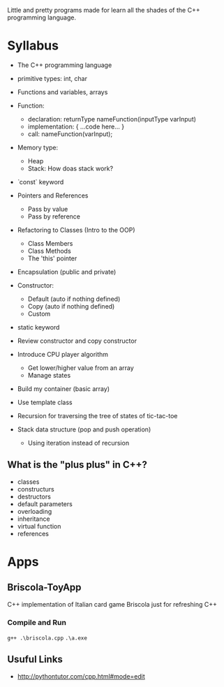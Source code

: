 Little and pretty programs made for learn all the shades of the C++ programming language.

# Syllabus

- The C++ programming language
- primitive types: int, char
- Functions and variables, arrays
- Function:
    - declaration: returnType nameFunction(inputType varInput)
    - implementation: { ...code here... }
    - call: nameFunction(varInput);
- Memory type:
    - Heap
    - Stack: How doas stack work?
- ̀ const` keyword
- Pointers and References
    - Pass by value
    - Pass by reference

- Refactoring to Classes (Intro to the OOP)
    - Class Members 
    - Class Methods
    - The 'this' pointer
- Encapsulation (public and private)
- Constructor:
    - Default (auto if nothing defined)
    - Copy (auto if nothing defined)
    - Custom
- static keyword

- Review constructor and copy constructor
- Introduce CPU player algorithm
    - Get lower/higher value from an array
    - Manage states

- Build my container (basic array)
- Use template class
- Recursion for traversing the tree of states of tic-tac-toe
- Stack data structure (pop and push operation)
    - Using iteration instead of recursion

## What is the "plus plus" in C++?
- classes
- constructurs
- destructors
- default parameters
- overloading
- inheritance
- virtual function
- references


# Apps

## Briscola-ToyApp
C++ implementation of Italian card game Briscola just for refreshing C++

### Compile and Run

`g++ .\briscola.cpp`
`.\a.exe`

## Usuful Links
- http://pythontutor.com/cpp.html#mode=edit
